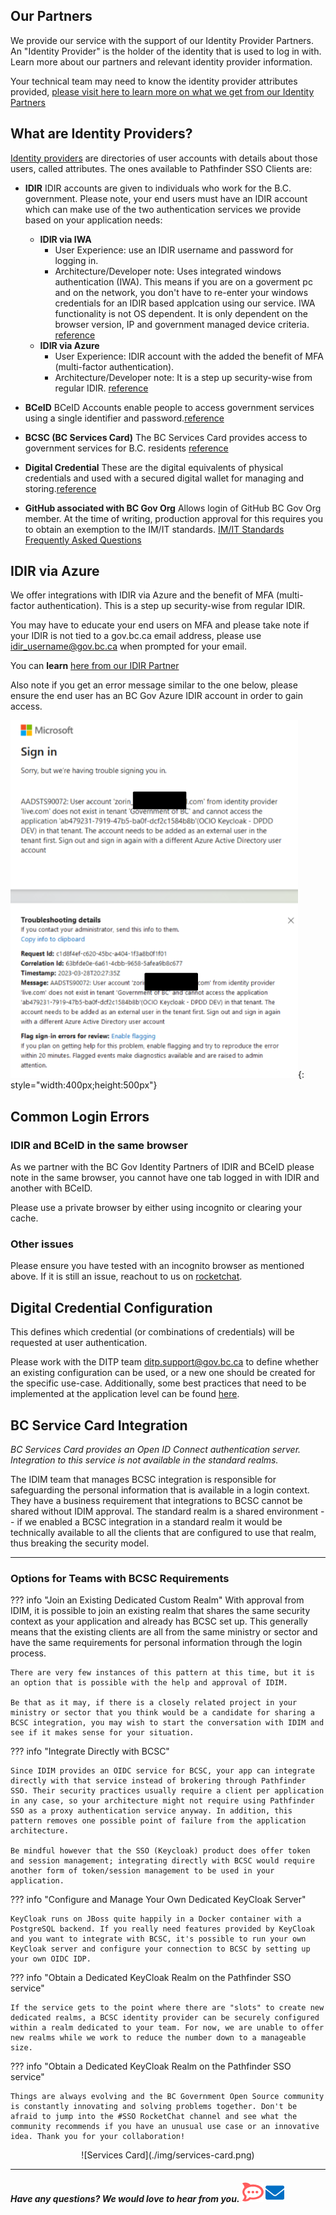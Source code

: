 
## Our Partners
We provide our service with the support of our Identity Provider Partners. An "Identity Provider" is the holder of the identity that is used to log in with. Learn more about our partners and relevant identity provider information.

Your technical team may need to know the identity provider attributes provided, [please visit here to learn more on what we get from our Identity Partners](https://github.com/bcgov/sso-keycloak/wiki/Identity-Provider-Attribute-Mapping)


## What are Identity Providers?

[Identity providers](Useful-References#identity-provider) are directories of user accounts with details about those users, called attributes. The ones available to Pathfinder SSO Clients are:
- **IDIR** IDIR accounts are given to individuals who work for the B.C. government. Please note, your end users must have an IDIR account which can make use of the two authentication services we provide based on your application needs:
  - **IDIR via IWA**
    * User Experience: use an IDIR username and password for logging in. 
    * Architecture/Developer note: Uses integrated windows authentication (IWA). This means if you are on a goverment pc and on the network, you don't have to re-enter your windows credentials for an IDIR based applcation using our service. IWA functionality is not OS dependent. It is only dependent on the browser version, IP and government managed device criteria. [reference](https://www2.gov.bc.ca/gov/content/governments/services-for-government/information-management-technology/identity-and-authentication-services/login-best-practices/language-consistency)
  - **IDIR via Azure**
    * User Experience: IDIR account with the added the benefit of MFA (multi-factor authentication). 
    * Architecture/Developer note: It is a step up security-wise from regular IDIR. [reference](https://intranet.gov.bc.ca/thehub/ocio/ocio-enterprise-services/information-security-branch/information-security-mfa/mfa-registration)

- **BCeID** BCeID Accounts enable people to access government services using a single identifier and password.[reference](https://www2.gov.bc.ca/gov/content/governments/services-for-government/information-management-technology/identity-and-authentication-services/bceid-authentication-service)

- **BCSC (BC Services Card)**	The BC Services Card provides access to government services for B.C. residents [reference](https://www2.gov.bc.ca/gov/content/governments/government-id/bc-services-card/log-in-with-card)

- **Digital Credential**	These are the digital equivalents of physical credentials and used with a secured digital wallet for managing and storing.[reference](https://digital.gov.bc.ca/digital-trust/about/what-are-digital-credentials/)


- **GitHub associated with BC Gov Org**	 Allows login of GitHub BC Gov Org member. At the time of writing, production approval for this requires you to obtain an exemption to the IM/IT standards. [IM/IT Standards Frequently Asked Questions](https://www2.gov.bc.ca/gov/content/governments/services-for-government/policies-procedures/im-it-standards/im-it-standards-faqs)


## IDIR via Azure
We offer integrations with IDIR via Azure and the benefit of MFA (multi-factor authentication). This is a step up security-wise from regular IDIR.

You may have to educate your end users on MFA and please take note if your IDIR is not tied to a gov.bc.ca email address, please use idir_username@gov.bc.ca when prompted for your email.

You can **learn** [here from our IDIR Partner](https://intranet.gov.bc.ca/thehub/ocio/ocio-enterprise-services/information-security-branch/information-security-mfa/mfa-registration)

Also note if you get an error message similar to the one below, please ensure the end user has an BC Gov Azure IDIR account in order to gain access.

![Azure IDIR error](./img/azureidir-error.png){: style="width:400px;height:500px"}

## Common Login Errors

### IDIR and BCeID in the same browser

As we partner with the BC Gov Identity Partners of IDIR and BCeID please note in the same browser, you cannot have one tab logged in with IDIR and another with BCeID.

Please use a private browser by either using incognito or clearing your cache.

### Other issues

Please ensure you have tested with an incognito browser as mentioned above. If it is still an issue, reachout to us on [rocketchat](https://chat.developer.gov.bc.ca/channel/sso).

## Digital Credential Configuration

This defines which credential (or combinations of credentials) will be requested at user authentication.

Please work with the DITP team ditp.support@gov.bc.ca to define whether an existing configuration can be used, or a new one should be created for the specific use-case. Additionally, some best practices that need to be implemented at the application level can be found [here](https://github.com/bcgov/vc-authn-oidc/blob/main/docs/BestPractices.md).

## BC Service Card Integration

*BC Services Card provides an Open ID Connect authentication server. Integration to this service is not available in the *standard* realms.*

The IDIM team that manages BCSC integration is responsible for safeguarding the personal information that is available in a login context. They have a business requirement that integrations to BCSC cannot be shared without IDIM approval. The standard realm is a shared environment -- if we enabled a BCSC integration in a standard realm it would be technically available to all the clients that are configured to use that realm, thus breaking the security model.

---------------------------------

### Options for Teams with BCSC Requirements

??? info "Join an Existing Dedicated Custom Realm"
    With approval from IDIM, it is possible to join an existing realm that shares the same security context as your application and already has BCSC set up. This generally means that the existing clients are all from the same ministry or sector and have the same requirements for personal information through the login process.

    There are very few instances of this pattern at this time, but it is an option that is possible with the help and approval of IDIM.

    Be that as it may, if there is a closely related project in your ministry or sector that you think would be a candidate for sharing a BCSC integration, you may wish to start the conversation with IDIM and see if it makes sense for your situation.

??? info "Integrate Directly with BCSC"

    Since IDIM provides an OIDC service for BCSC, your app can integrate directly with that service instead of brokering through Pathfinder SSO. Their security practices usually require a client per application in any case, so your architecture might not require using Pathfinder SSO as a proxy authentication service anyway. In addition, this pattern removes one possible point of failure from the application architecture.

    Be mindful however that the SSO (Keycloak) product does offer token and session management; integrating directly with BCSC would require another form of token/session management to be used in your application.


??? info "Configure and Manage Your Own Dedicated KeyCloak Server"

    KeyCloak runs on JBoss quite happily in a Docker container with a PostgreSQL backend. If you really need features provided by KeyCloak and you want to integrate with BCSC, it's possible to run your own KeyCloak server and configure your connection to BCSC by setting up your own OIDC IDP.

??? info "Obtain a Dedicated KeyCloak Realm on the Pathfinder SSO service"

    If the service gets to the point where there are "slots" to create new dedicated realms, a BCSC identity provider can be securely configured within a realm dedicated to your team. For now, we are unable to offer new realms while we work to reduce the number down to a manageable size.

??? info "Obtain a Dedicated KeyCloak Realm on the Pathfinder SSO service"

    Things are always evolving and the BC Government Open Source community is constantly innovating and solving problems together. Don't be afraid to jump into the #SSO RocketChat channel and see what the community recommends if you have an unusual use case or an innovative idea. Thank you for your collaboration!


<p align="center" markdown>
  ![Services Card](./img/services-card.png)
</p>

----------------------------
#### *Have any questions? We would love to hear from you.* [![Chat Bubble](./img/chat-bubble.png)][2]   <a href="mailto:bcgov.sso@gov.bc.ca">![Email](./img/email.png)</a>
[2]: https://chat.developer.gov.bc.ca/channel/sso
[3]: https://[mail](mailto:bcgov.sso@gov.bc.ca)[email](mailto:bcgov.sso@gov.bc.ca)
